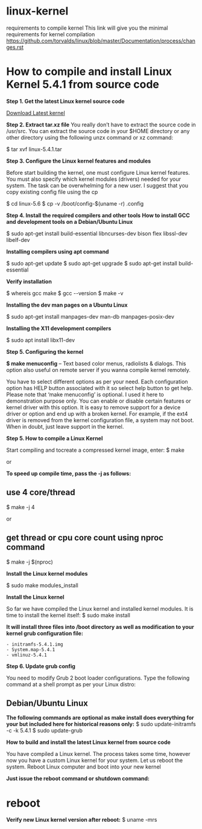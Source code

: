 # linux-kernel
requirements to compile kernel
This link will give you the minimal requirements for kernel compilation
https://github.com/torvalds/linux/blob/master/Documentation/process/changes.rst


# How to compile and install Linux Kernel 5.4.1 from source code

**Step 1. Get the latest Linux kernel source code**

[Download Latest kernel](https://www.kernel.org/)

**Step 2. Extract tar.xz file**
You really don’t have to extract the source code in /usr/src. You can extract the source code in your $HOME directory or any other directory using the following unzx command or xz command:

$ tar xvf linux-5.4.1.tar

**Step 3. Configure the Linux kernel features and modules**

Before start building the kernel, one must configure Linux kernel features. You must also specify which kernel modules (drivers) needed for your system. The task can be overwhelming for a new user. I suggest that you copy existing config file using the cp 

$ cd linux-5.6
$ cp -v /boot/config-$(uname -r) .config


**Step 4. Install the required compilers and other tools**
**How to install GCC and development tools on a Debian/Ubuntu Linux**

$ sudo apt-get install build-essential libncurses-dev bison flex libssl-dev libelf-dev


**Installing compilers using apt command**


$ sudo apt-get update
$ sudo apt-get upgrade
$ sudo apt-get install build-essential


**Verify installation**

$ whereis gcc make
$ gcc --version
$ make -v


**Installing the dev man pages on a Ubuntu Linux**


$ sudo apt-get install manpages-dev man-db manpages-posix-dev


**Installing the X11 development compilers**

$ sudo apt install libx11-dev


**Step 5. Configuring the kernel**

**$ make menuconfig** – Text based color menus, radiolists & dialogs. This option also useful on remote server if you wanna compile kernel remotely.

You have to select different options as per your need. Each configuration option has HELP button associated with it so select help button to get help. Please note that ‘make menuconfig’ is optional. I used it here to demonstration purpose only. You can enable or disable certain features or kernel driver with this option. It is easy to remove support for a device driver or option and end up with a broken kernel. For example, if the ext4 driver is removed from the kernel configuration file, a system may not boot. When in doubt, just leave support in the kernel.

**Step 5. How to compile a Linux Kernel**

Start compiling and tocreate a compressed kernel image, enter:
$ make

or

**To speed up compile time, pass the -j as follows:**
## use 4 core/thread ##
$ make -j 4

or

## get thread or cpu core count using nproc command ##
$ make -j $(nproc)


**Install the Linux kernel modules**

$ sudo make modules_install 


**Install the Linux kernel**

So far we have compiled the Linux kernel and installed kernel modules. It is time to install the kernel itself:
$ sudo make install 


**It will install three files into /boot directory as well as modification to your kernel grub configuration file:**

    - initramfs-5.4.1.img
    - System.map-5.4.1
    - vmlinuz-5.4.1

**Step 6. Update grub config**

You need to modify Grub 2 boot loader configurations. Type the following command at a shell prompt as per your Linux distro:


## Debian/Ubuntu Linux


**The following commands are optional as make install does everything for your but included here for historical reasons only:**
$ sudo update-initramfs -c -k 5.4.1
$ sudo update-grub

**How to build and install the latest Linux kernel from source code**

You have compiled a Linux kernel. The process takes some time, however now you have a custom Linux kernel for your system. Let us reboot the system.
Reboot Linux computer and boot into your new kernel

**Just issue the reboot command or shutdown command:**
# reboot

**Verify new Linux kernel version after reboot:**
$ uname -mrs
